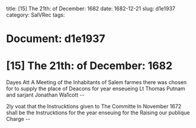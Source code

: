 title: [15] The 21th: of December: 1682
date: 1682-12-21
slug: d1e1937
category: SalVRec
tags: 




# Document: d1e1937


# [15] The 21th: of December: 1682

Dayes Att A Meeting of the Inhabitants of Salem farmes there was chosen for to supply the place of Deacons for year enseueing Lt Thomas Putnam and sarjant Jonathan Wa1cott --

2ly voat that the Instrucktions given to The Committe In November 1672 shall be the Instrucktions for the year enseuing for the Raising our publique Charge --
